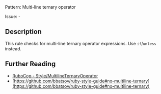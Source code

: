 Pattern: Multi-line ternary operator

Issue: -

## Description

This rule checks for multi-line ternary operator expressions. Use `if`/`unless` instead.

## Further Reading

* [RuboCop - Style/MultilineTernaryOperator](https://rubocop.readthedocs.io/en/latest/cops_style/#stylemultilineternaryoperator)
* [https://github.com/bbatsov/ruby-style-guide#no-multiline-ternary](https://github.com/bbatsov/ruby-style-guide#no-multiline-ternary)
